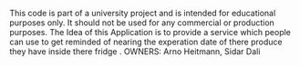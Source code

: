 This code is part of a university project and is intended for educational purposes only.
It should not be used for any commercial or production purposes.
The Idea of this Application is to provide a service which people can use to get reminded of nearing the experation date of there produce they have inside there fridge .
OWNERS: Arno Heitmann, Sidar Dali

